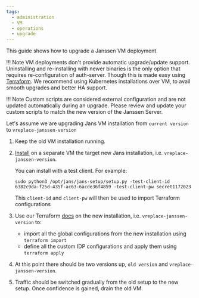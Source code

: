 ```yaml
---
tags:
  - administration
  - VM
  - operations
  - upgrade
---
```


This guide shows how to upgrade a Janssen VM deployment.

!!! Note
    VM deployments don't provide automatic upgrade/update support. 
    Uninstalling and re-installing with newer binaries is the only option that requires re-configuration of auth-server. 
    Though this is made easy using [Terraform](../terraform/README.md). 
    We recommend using Kubernetes installations over VM, to avail smooth upgrades and better HA support.

!!! Note
    Custom scripts are considered external configuration and are not updated automatically during an upgrade.
    Please review and update your custom scripts to match the new version of the Janssen Server.

Let's assume we are upgrading Jans VM installation from `current version` to `vreplace-janssen-version`

1. Keep the old VM installation running.

2. [Install](../install/vm-install/README.md) on a separate VM the target new Jans installation, i.e. `vreplace-janssen-version`.

    You can install with a test client. For example:

    `sudo python3 /opt/jans/jans-setup/setup.py -test-client-id 6382c9da-f25d-435f-ac63-6acde36f4859 -test-client-pw secret1172023`

    This `client-id` and `client-pw` will then be used to import Terraform configurations

3. Use our Terraform [docs](../terraform/README.md) on the new installation, i.e. `vreplace-janssen-version` to:
    - import all the global configurations from the new installation using `terraform import`
    - define all the custom IDP configurations and apply them using `terraform apply`
   
4. At this point there should be two versions up, `old version` and `vreplace-janssen-version`.

5. Traffic should be switched gradually from the old setup to the new setup.
   Once confidence is gained, drain the old VM.